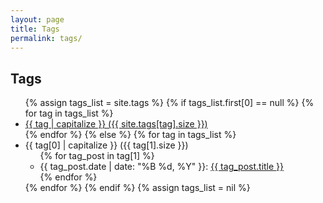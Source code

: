 ```yaml
---
layout: page
title: Tags
permalink: tags/
---
```



<h2>Tags</h2>
<ul>
{% assign tags_list = site.tags %}
  {% if tags_list.first[0] == null %}
    {% for tag in tags_list %}
      <li><a href="#{{ tag }}">{{ tag | capitalize }} ({{ site.tags[tag].size }})</a></li>
    {% endfor %}
  {% else %}
    {% for tag in tags_list %}
      <li>{{ tag[0] | capitalize }} ({{ tag[1].size }})
      <ul>
      {% for tag_post in tag[1] %}
      	<li>{{ tag_post.date | date: "%B %d, %Y" }}: <a href="{{ site.url }}{{ site.baseurl }}{{ tag_post.url }}">{{ tag_post.title }}</a></li>
      {% endfor %}
      </ul>
      </li>
    {% endfor %}
  {% endif %}
{% assign tags_list = nil %}
</ul>